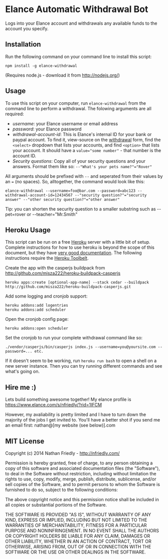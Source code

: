 Elance Automatic Withdrawal Bot
===============================

Logs into your Elance account and withdrawals any available funds to the account you specify.

Installation
------------
Run the following command on your command line to install this script:

    npm install -g elance-withdrawal
    
(Requires node.js - download it from http://nodejs.org/)

Usage
-----
To use this script on your computer, run `elance-withdrawal` from the command line to perform a withdrawal. The folowing arguments are all required:
 * *username*: your Elance username or email address
 * *password*: your Elance password
 * *withdrawal-account-id*: This is Elance's internal ID for your bank or paypal account. To find it, view-source on the [withdrawal](https://www.elance.com/php/CommerceLegacyFrontEnd/Mops/Withdrawal/Controller/Withdraw.php) form, find the `<select>` dropdown that lists your accounts, and find `<option>` that lists your account. It should have a `value="some number"` - that number is the account ID.
 * *Security questions*: Copy all of your security questions and your answers. Format them like so: 
    `--"What's your pets name?"="Rover"`

All arguments should be prefixed with `--` and seperated from their values by an `=` (no spaces). So, alltogether, the command would look like this:

    elance-withdrawal --username=foo@bar.com --password=abc123 --withdrawal-account-id=12434567 --"security question?"="security answer" --"other security question?"="other answer"

Tip: you can shorten the security question to a smaller substring such as --pet=rover or --teacher="Mr.Smith"

Heroku Usage
------------

This script can be run on a free [Heroku](http://www.heroku.com/) server with a little bit of setup. Complete instructions for how to use heroku is beyond the scope of this document, but they have [very good documentation](https://devcenter.heroku.com/). The following instructions require the [Heroku Toolbelt](https://toolbelt.heroku.com/).

Create the app with the casperjs buildpack from http://github.com/misza222/heroku-buildpack-casperjs

    heroku apps:create [optional-app-name] --stack cedar --buildpack http://github.com/misza222/heroku-buildpack-casperjs.git
  
Add some logging and cronjob support:

    heroku addons:add logentries
    heroku addons:add scheduler
  
Open the cronjob config page:

    heroku addons:open scheduler
  
Set the cronjob to run your complete withdrawal command like so:

    ./vendor/casperjs/bin/casperjs index.js --username=you@yoursite.com --password=... etc.
    
If it doesn't seem to be working, run `heroku run bash` to open a shell on a new server instance. Then you can try running different commands and see what's going on.

Hire me :)
----------

Lets build something awesome together! My elance profile is https://www.elance.com/s/nfriedly/?rid=1IFCM

However, my avaliability is pretty limited and I have to turn down the majority of the jobs I get invited to. You'll have a better shot if you send me an email first: nathan@[my website (see below)].com


MIT License
------------

Copyright (c) 2014 Nathan Friedly - http://nfriedly.com/

Permission is hereby granted, free of charge, to any person obtaining a copy
of this software and associated documentation files (the "Software"), to deal
in the Software without restriction, including without limitation the rights
to use, copy, modify, merge, publish, distribute, sublicense, and/or sell
copies of the Software, and to permit persons to whom the Software is
furnished to do so, subject to the following conditions:

The above copyright notice and this permission notice shall be included in all
copies or substantial portions of the Software.

THE SOFTWARE IS PROVIDED "AS IS", WITHOUT WARRANTY OF ANY KIND, EXPRESS OR
IMPLIED, INCLUDING BUT NOT LIMITED TO THE WARRANTIES OF MERCHANTABILITY,
FITNESS FOR A PARTICULAR PURPOSE AND NONINFRINGEMENT. IN NO EVENT SHALL THE
AUTHORS OR COPYRIGHT HOLDERS BE LIABLE FOR ANY CLAIM, DAMAGES OR OTHER
LIABILITY, WHETHER IN AN ACTION OF CONTRACT, TORT OR OTHERWISE, ARISING FROM,
OUT OF OR IN CONNECTION WITH THE SOFTWARE OR THE USE OR OTHER DEALINGS IN THE
SOFTWARE.

